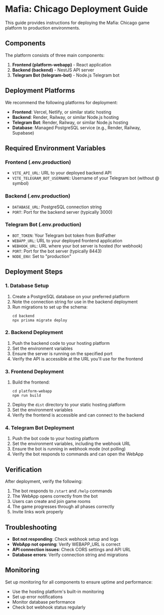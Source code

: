 # Mafia: Chicago Deployment Guide

This guide provides instructions for deploying the Mafia: Chicago game platform to production environments.

## Components

The platform consists of three main components:

1. **Frontend (platform-webapp)** - React application
2. **Backend (backend)** - NestJS API server
3. **Telegram Bot (telegram-bot)** - Node.js Telegram bot

## Deployment Platforms

We recommend the following platforms for deployment:

- **Frontend**: Vercel, Netlify, or similar static hosting
- **Backend**: Render, Railway, or similar Node.js hosting
- **Telegram Bot**: Render, Railway, or similar Node.js hosting
- **Database**: Managed PostgreSQL service (e.g., Render, Railway, Supabase)

## Required Environment Variables

### Frontend (.env.production)
- `VITE_API_URL`: URL to your deployed backend API
- `VITE_TELEGRAM_BOT_USERNAME`: Username of your Telegram bot (without @ symbol)

### Backend (.env.production)
- `DATABASE_URL`: PostgreSQL connection string
- `PORT`: Port for the backend server (typically 3000)

### Telegram Bot (.env.production)
- `BOT_TOKEN`: Your Telegram bot token from BotFather
- `WEBAPP_URL`: URL to your deployed frontend application
- `WEBHOOK_URL`: URL where your bot server is hosted (for webhook)
- `PORT`: Port for the bot server (typically 8443)
- `NODE_ENV`: Set to "production"

## Deployment Steps

### 1. Database Setup

1. Create a PostgreSQL database on your preferred platform
2. Note the connection string for use in the backend deployment
3. Run migrations to set up the schema:
   ```
   cd backend
   npx prisma migrate deploy
   ```

### 2. Backend Deployment

1. Push the backend code to your hosting platform
2. Set the environment variables
3. Ensure the server is running on the specified port
4. Verify the API is accessible at the URL you'll use for the frontend

### 3. Frontend Deployment

1. Build the frontend:
   ```
   cd platform-webapp
   npm run build
   ```
2. Deploy the `dist` directory to your static hosting platform
3. Set the environment variables
4. Verify the frontend is accessible and can connect to the backend

### 4. Telegram Bot Deployment

1. Push the bot code to your hosting platform
2. Set the environment variables, including the webhook URL
3. Ensure the bot is running in webhook mode (not polling)
4. Verify the bot responds to commands and can open the WebApp

## Verification

After deployment, verify the following:

1. The bot responds to `/start` and `/help` commands
2. The WebApp opens correctly from the bot
3. Users can create and join game rooms
4. The game progresses through all phases correctly
5. Invite links work properly

## Troubleshooting

- **Bot not responding**: Check webhook setup and logs
- **WebApp not opening**: Verify WEBAPP_URL is correct
- **API connection issues**: Check CORS settings and API URL
- **Database errors**: Verify connection string and migrations

## Monitoring

Set up monitoring for all components to ensure uptime and performance:

- Use the hosting platform's built-in monitoring
- Set up error notifications
- Monitor database performance
- Check bot webhook status regularly
